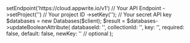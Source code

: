 <?php

use Appwrite\Client;
use Appwrite\Services\Databases;

$client = (new Client())
    ->setEndpoint('https://cloud.appwrite.io/v1') // Your API Endpoint
    ->setProject('<YOUR_PROJECT_ID>') // Your project ID
    ->setKey('<YOUR_API_KEY>'); // Your secret API key

$databases = new Databases($client);

$result = $databases->updateBooleanAttribute(
    databaseId: '<DATABASE_ID>',
    collectionId: '<COLLECTION_ID>',
    key: '',
    required: false,
    default: false,
    newKey: '' // optional
);